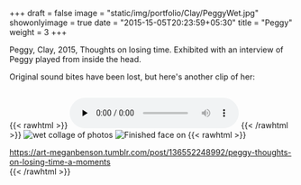 +++
draft = false
image = "static/img/portfolio/Clay/PeggyWet.jpg"
showonlyimage = true
date = "2015-15-05T20:23:59+05:30"
title = "Peggy"
weight = 3
+++

Peggy, Clay, 2015, Thoughts on losing time. Exhibited with an interview of Peggy played from inside the head.
<!--more-->
Original sound bites have been lost, but here's another clip of her:
##
{{< rawhtml >}}
  <audio class="player" controls  preload="none">
    <source src="/static/img/portfolio/Foundation/Peggy.1.wav" type="audio/wav">
    </audio>
{{< /rawhtml >}}
![wet collage of photos][2]
![Finished face on][4]
{{< rawhtml >}}
   <div class="tumblr-post" data-href="https://embed.tumblr.com/embed/post/r4iMvKBFCDvEffDXetncqQ/136552248992" data-did="489bdfdb9e8fc3c0e07d6c2129ce9cc94a6c8a4b"><a href="https://art-meganbenson.tumblr.com/post/136552248992/peggy-thoughts-on-losing-time-a-moments">https://art-meganbenson.tumblr.com/post/136552248992/peggy-thoughts-on-losing-time-a-moments</a></div>  <script async src="https://assets.tumblr.com/post.js"></script>
{{< /rawhtml >}}
<!--![Finished side][3]-->

[1]: /static/img/portfolio/Clay/PeggyWet.jpg
[2]: /static/img/portfolio/Clay/peggyGoogle.jpg
[3]: /static/img/portfolio/Clay/peggy.jpg
[4]: /static/img/portfolio/Clay/Peggy1.jpg
[5]: /static/img/portfolio/Clay/PeggyHeadClay.jpg